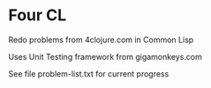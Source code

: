 # Four CL

Redo problems from 4clojure.com in Common Lisp

Uses Unit Testing framework from gigamonkeys.com

See file problem-list.txt for current progress
